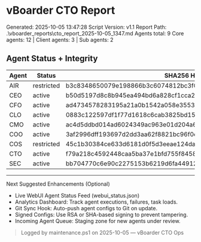 ﻿# vBoarder CTO Report
Generated: 2025-10-05 13:47:28
Script Version: v1.1
Report Path: .\vboarder_reports\cto_report_2025-10-05_1347.md
Agents total: 9
Core agents: 12 | Client agents: 3 | Sub agents: 2

## Agent Status + Integrity

| Agent | Status | SHA256 Hash |
|-------|--------|-------------|
| AIR | restricted | b3c8348650079e198866b3c6074812bc3f0c0423375d8612e4aaae5c0b228ef8 |
| CEO | active | b50d5197d8c8b945ea494bd6a828cf1cca21a427ef13f279c8b9918ecefbe0b5 |
| CFO | active | ad4734578283195a21a0b1542a058e35533e4876d73ff0eb1d7c77ad67fd6f62 |
| CLO | active | 0883c122597df1f77d1618c6cab3825bd15df620c435b2d4c5dba0266b9e0eb3 |
| CMO | active | ac4d5ddbd014ad6024349ac963e01d204a66311ea985bddf67bd018ecbce4d1e |
| COO | active | 3af2996dff193697d2dd3aa62f8821bc96f0eccda405c0a86ae4aabe461758fc |
| COS | restricted | 45c1b30384ce633d6181d0f5d3eeae124dab9d43ebbe82768d9bf45db28808c6 |
| CTO | active | f79a218c4592448caa5ba37e1bfd755f8458274be5a345a845e87c2811da058b |
| SEC | active | bb704770c6e90c2275153b6219d6fa449125866cc47f887fc535613b39e27a79 |

---
Next Suggested Enhancements (Optional)

- Live WebUI Agent Status Feed (webui_status.json)
- Analytics Dashboard: Track agent executions, failures, task loads.
- Git Sync Hook: Auto-push agent configs to Git on update.
- Signed Configs: Use RSA or SHA-based signing to prevent tampering.
- Incoming Agent Queue: Staging zone for new agents under review.

> Logged by maintenance.ps1 on 2025-10-05 — vBoarder CTO Ops
